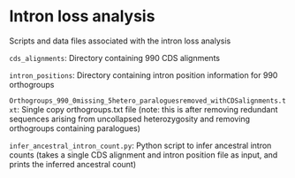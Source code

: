 # Intron loss analysis

Scripts and data files associated with the intron loss analysis

`cds_alignments`: Directory containing 990 CDS alignments 

`intron_positions`: Directory containing intron position information for 990 orthogroups

`Orthogroups_990_0missing_5hetero_paraloguesremoved_withCDSalignments.txt`: Single copy orthogroups.txt file (note: this is after removing redundant sequences arising from uncollapsed 
heterozygosity and removing orthogroups containing paralogues)

`infer_ancestral_intron_count.py`: Python script to infer ancestral intron counts (takes a single CDS alignment and intron position file as input, and prints the inferred ancestral count)


